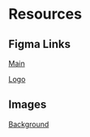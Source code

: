 # Resources
## Figma Links

[Main](https://www.figma.com/file/4O2irUMFEeTzQMifjN0GFb/TODO-LIST?node-id=0%3A1)

[Logo](https://www.figma.com/file/GjEQU3QZ2ynqehIrzgBmLe/TODO-Logo?node-id=0%3A1)

## Images

[Background](https://unsplash.com/photos/5tW1ca0Zq18)


